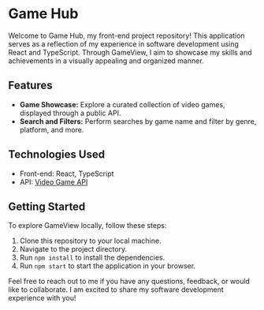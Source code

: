 # Game Hub

Welcome to Game Hub, my front-end project repository! This application serves as a reflection of my experience in software development using React and TypeScript. Through GameView, I aim to showcase my skills and achievements in a visually appealing and organized manner.

## Features

- **Game Showcase:** Explore a curated collection of video games, displayed through a public API.
- **Search and Filters:** Perform searches by game name and filter by genre, platform, and more.

## Technologies Used

- Front-end: React, TypeScript
- API: [Video Game API](https://api.rawg.io/api)

## Getting Started

To explore GameView locally, follow these steps:

1. Clone this repository to your local machine.
2. Navigate to the project directory.
3. Run `npm install` to install the dependencies.
4. Run `npm start` to start the application in your browser.

Feel free to reach out to me if you have any questions, feedback, or would like to collaborate. I am excited to share my software development experience with you!